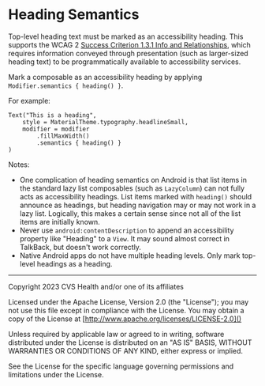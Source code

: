 # Heading Semantics
Top-level heading text must be marked as an accessibility heading. This supports the WCAG 2 [Success Criterion 1.3.1 Info and Relationships](https://www.w3.org/TR/WCAG21/#info-and-relationships), which requires information conveyed through presentation (such as larger-sized heading text) to be programmatically available to accessibility services.

Mark a composable as an accessibility heading by applying `Modifier.semantics { heading() }`. 

For example:
```
Text("This is a heading",
    style = MaterialTheme.typography.headlineSmall,
    modifier = modifier
        .fillMaxWidth()
        .semantics { heading() }
)
```

Notes:

* One complication of heading semantics on Android is that list items in the standard lazy list composables (such as `LazyColumn`) can not fully acts as accessibility headings. List items marked with `heading()` should announce as headings, but heading navigation may or may not work in a lazy list. Logically, this makes a certain sense since not all of the list items are initially known.
* Never use `android:contentDescription` to append an accessibility property like "Heading" to a `View`. It may sound almost correct in TalkBack, but doesn't work correctly.
* Native Android apps do not have multiple heading levels. Only mark top-level headings as a heading.

----

Copyright 2023 CVS Health and/or one of its affiliates

Licensed under the Apache License, Version 2.0 (the "License");
you may not use this file except in compliance with the License.
You may obtain a copy of the License at
[http://www.apache.org/licenses/LICENSE-2.0]()

Unless required by applicable law or agreed to in writing, software
distributed under the License is distributed on an "AS IS" BASIS,
WITHOUT WARRANTIES OR CONDITIONS OF ANY KIND, either express or implied.

See the License for the specific language governing permissions and
limitations under the License.